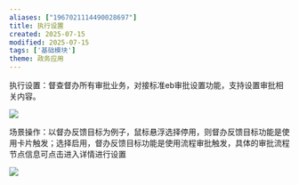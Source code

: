 ```yaml
---
aliases: ["1967021114490028697"]
title: 执行设置
created: 2025-07-15
modified: 2025-07-15
tags: ['基础模块']
theme: 政务应用
---
```


执行设置：督查督办所有审批业务，对接标准eb审批设置功能，支持设置审批相关内容。

![](b6e812b2e067ed8b3d2c1d3f75d65cb6.jpg)

场景操作：以督办反馈目标为例子，鼠标悬浮选择停用，则督办反馈目标功能是使用卡片触发；选择启用，督办反馈目标功能是使用流程审批触发，具体的审批流程节点信息可点击进入详情进行设置

![](e8557668be29f2e9bedd78dce9b291c9.jpg)